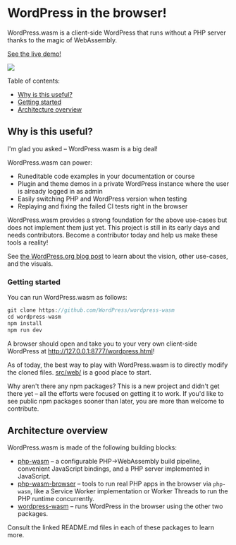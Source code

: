 # WordPress in the browser!

WordPress.wasm is a client-side WordPress that runs without a PHP server thanks to the magic of WebAssembly. 

[See the live demo!](https://wasm.wordpress.net/wordpress.html)

![](demo.gif)

Table of contents:

- [Why is this useful?](#why-is-this-useful)
- [Getting started](#getting-started)
- [Architecture overview](#architecture-overview)

## Why is this useful?

I'm glad you asked – WordPress.wasm is a big deal!

WordPress.wasm can power:

* Runeditable code examples in your documentation or course
* Plugin and theme demos in a private WordPress instance where the user is already logged in as admin
* Easily switching PHP and WordPress version when testing
* Replaying and fixing the failed CI tests right in the browser

WordPress.wasm provides a strong foundation for the above use-cases but does not implement them just yet. This project is still in its early days and needs contributors. Become a contributor today and help us make these tools a reality!

See 
[the WordPress.org blog post](https://make.wordpress.org/core/2022/09/23/client-side-webassembly-wordpress-with-no-server/) to learn about the vision, other use-cases, and the visuals.

### Getting started

You can run WordPress.wasm as follows:

```js
git clone https://github.com/WordPress/wordpress-wasm
cd wordpress-wasm
npm install
npm run dev
```

A browser should open and take you to your very own client-side WordPress at http://127.0.0.1:8777/wordpress.html! 

As of today, the best way to play with WordPress.wasm is to directly modify the cloned files. [src/web/](https://github.com/WordPress/wordpress-wasm/tree/trunk/src) is a good place to start.

Why aren't there any npm packages? This is a new project and didn't get there yet – all the efforts were focused on getting it to work. If you'd like to see public npm packages sooner than later, you are more than welcome to contribute.

## Architecture overview

WordPress.wasm is made of the following building blocks:

* [php-wasm](./packages/php-wasm) – a configurable PHP->WebAssembly build pipeline, convenient JavaScript bindings, and a PHP server implemented in JavaScript.
* [php-wasm-browser](./packages/php-wasm) – tools to run real PHP apps in the browser via `php-wasm`, like a Service Worker implementation or Worker Threads to run the PHP runtime concurrently.
* [wordpress-wasm](./packages/php-wasm) – runs WordPress in the browser using the other two packages.

Consult the linked README.md files in each of these packages to learn more.

